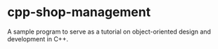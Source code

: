 # cpp-shop-management
A sample program to serve as a tutorial on object-oriented design and development in C++. 
